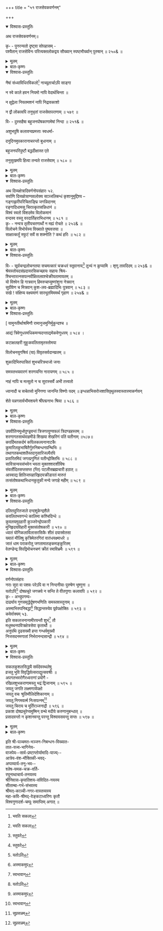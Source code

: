 +++
title = "५१ राजसेवकवर्णनम्"

+++

<details open><summary>विश्वास-प्रस्तुतिः</summary>

अथ राजसेवकवर्णनम्॥

कृ॰ - पुनरन्यतो दृष्ट्वा सोपहासम् -   
पश्यैतान् राजसेविनः परित्यक्तलोकद्वय सौख्यान् स्पष्टमौर्ख्यान् पुरुषान् ॥ २५०& ॥
</details>

<details><summary>मूलम्</summary>

अथ राजसेवकवर्णनम्॥

कृ॰ - पुनरन्यतो दृष्ट्वा सोपहासम् -   
पश्यैतान् राजसेविनः परित्यक्तलोकद्वय सौख्यान् स्पष्टमौर्ख्यान् पुरुषान् ॥ २५०& ॥
</details>

<details><summary>बाल-कृष्णः</summary>

सूत्रमिति । पाणिना हस्तेन निबद्धं त्रिसूत्र्यादिकरणेन निर्मितं, पाणिनिना ऋषिणा बद्धं विरचितं च सूत्रं, यज्ञोपवीतरूपं ग्रन्थरूपं च कण्ठे गले, मुखे च कलयन् उपनयनविधिना, उच्चारणरूपेण च धारयन् सन् अत्रोभयार्थेऽपि "लक्षण हेत्वोः-" इत्यादिना हेतौ शतृप्रत्ययः । तेन सूत्रस्य यथाविधिधारणाद्धेतोरित्यर्थः । अन्यथाऽधिकाराभावात् । सुदृशं स्त्रियं, सुष्ठु ज्ञानं च, अत्र दृशिर्ज्ञानार्थकः । समुद्वहति पाणिग्रहणविधिना स्वीकरोति, प्राप्नोति च । ततः असौ बुधः पण्डितः वर्णादीनां ब्राह्मणादीनां आदिशब्देन ब्रह्मचर्याद्याश्रमग्रहणम् । अक्षरादीनां च    अत्रादिपदेन शब्दादिग्रहः । धर्मान् अध्ययनाध्यापनादीन् ह्रस्व-दीर्घ- पुंलिङ्ग - स्त्रीलिङ्गा- दींश्च बुद्ध्वा ज्ञात्वा विधिवद्यथाविधि प्रयुङ्क्ते आचरति, उच्चारयति च ॥ ५७५ ॥

सख इति । छान्दसान् केवलं वेदमन्त्रपाठकान्, न त्वर्थज्ञान् अर्थचापलेन द्रव्यलोभेन विक्रीयमाणाः मासिकादिवेतनग्रहणेन अध्याप्यमानाः आम्रायाः वेदा यैस्तान् पश्य ॥ २४६& ॥

एतदेव प्रपञ्चयति — आ इति । वित्तचापलेन धनलोभेन आविष्टाः कृतप्रवेशाः, धनार्जनलालसायुक्ता इत्यर्थः । अत एव अप्रहृष्टाः संतोषरहिताः शिष्टा अपि वैदिकाः मासि मासि प्रतिमासं भृतिं वेतनमादाय चिराय संततं वेदान् अध्यापयन्ति शिक्षयन्ति । आः कष्टमिति खेदे ॥ ५७६ ॥

नाध्यापयिष्यन्निति । उपाध्यायलोकाः अध्यापकजनाः शिष्यवर्गान् निगमान् वेदान् श्रमेण स्वोदरनिर्वाहार्थभृतिग्रहणयत्नेन यदि नाध्यापयिष्यन् नाशिक्षयि यन् तर्हि तदा उर्वीतलं भूतलं निर्वेदवादं वेदपाठरहितं अत एव च निर्वितानं यज्ञरहितं " क्रतुविस्तारयोरस्त्री वितानं त्रिषु तुच्छके ।" इत्यमरः । अभविष्यत् किल । अत्र “लिङ्गिमित्ते लृङ् क्रियातिपत्तौ " इत्यनुवर्तमाने "भूते च " इति क्रियाया अनिष्पत्तिरूपेऽर्थे ऌङ् । हन्तेति खेदे । “वेदा हि यज्ञार्थमभिप्रवृत्ताः" इत्यादिवचनप्रामाण्याद्वेदानां यज्ञार्थत्वात्तदभावे यज्ञानामप्यभावः ततश्च भूमौ अन्नाद्यनुत्पत्तेरतीव हानिः स्यादिति भावः । तदुक्तम् - " यज्ञाद्भवति पर्जन्यः पर्जन्यादन्नसंभवः । " इति । एतदभिप्रायमेव भगवानप्याह गीतायाम् - " सहयज्ञाः प्रजाः सृष्ट्वा पुरोवाच प्रजापतिः । अनेन प्रसविष्यध्वमेष वोऽस्त्विष्टकामधुक् ।” इति ॥ ५७७ ॥

विरुद्धमिति । वेदानां अपाये नाशे सति यज्ञानां अभ्युदयः उत्पत्तिः यथाविध्यनुष्ठानमित्यर्थः । न स्यादिति यत् इदं विरुद्धं भाषितं कथितम् । स्मृत्यादावपि तद्विधानादिति भावः॥२४८& ॥

अवगच्छेति । एतत् वेदाध्यापनाभावे निर्वेदवादं निर्वितानं भूतलमित्याद्यस्मत्प्रतिपादितमेव अविरुद्धं यथार्थ, तत्पुनरिति शेषः । अवगच्छ जानीहि ॥ २४९& ॥,

नाम्नेति । यस्मिन् मखे यज्ञे आम्नायज्ञः वेदवित् यजमानतया यष्टृरूपेण स्थितः न भवेत्, तस्यावेदज्ञयजमानस्य समागमतः संसर्गाद्धेतोः सः यज्ञोऽपि न विद्यते आम्नायज्ञो वेदवेत्ता यस्मिन् तथाभूतः वेदविद्यजमानरहित इत्यर्थः । अथवा स यज्ञः नाम्ना संज्ञामात्रेणैव, न तु विधिना वेदमन्त्रपाठाभावात् । न भवेत् किम् ? अपि तु भवेदेवेति कृत्वा जगतो निर्वेदवादत्वेऽतीव महती हानिः स्यादिति भावः ॥ ५७८ ॥

पश्येति । परित्यक्तं लोकद्वयस्य ऐहिकामुष्मिकरूपस्य तत्र यथाविधि कर्मानु- ष्ठानाभावात्परलोकस्य सततराजकार्यपरत्वाद्यथाकालं भोजनसुखनिद्राद्यभावादितर- लोकोपयोगाभावात्तत्तिरस्कारभाजनत्वाच्चास्यापि लोकस्येति बोध्यम् । सौख्यं यैस्तान् अत एव स्पष्टम् अभिव्यक्तं मौर्ख्यं मूर्खत्वं येषां तान् राजसेविनः पुरुषान् पश्य ॥ २५०& ॥
</details>

<details open><summary>विश्वास-प्रस्तुतिः</summary>

नैषां संध्याविधिरविकलो[^732] नाच्युतार्चाऽपि साङ्गा

[^732]:
     भवति सकला


न स्वे काले हवन नियमो नापि वेदार्थचिन्ता ॥

न क्षुद्वेला नियतमशनं नापि निद्रावकाशो

न द्वौ लोकावपि तनुभृतां राजसेवापराणाम् ॥ ५७९ ॥

वि॰ - दुस्सहैषा बहुजनपोषकाणामेषां निन्दा ॥ २५१& ॥

अशुभपुषि कलावप्यप्रमत्ताः स्वधर्मा-

दनुदिनमुपकारानाचरन्तो बुधानाम् ॥

बहुजनपरिपुष्टौ बद्धदीक्षास्त एते

तनुसुखमपि हित्वा तन्वते राजसेवाम् ॥ ५८० ॥
</details>

<details><summary>मूलम्</summary>

नैषां संध्याविधिरविकलो[^732] नाच्युतार्चाऽपि साङ्गा

[^732]:
     भवति सकला


न स्वे काले हवन नियमो नापि वेदार्थचिन्ता ॥

न क्षुद्वेला नियतमशनं नापि निद्रावकाशो

न द्वौ लोकावपि तनुभृतां राजसेवापराणाम् ॥ ५७९ ॥

वि॰ - दुस्सहैषा बहुजनपोषकाणामेषां निन्दा ॥ २५१& ॥

अशुभपुषि कलावप्यप्रमत्ताः स्वधर्मा-

दनुदिनमुपकारानाचरन्तो बुधानाम् ॥

बहुजनपरिपुष्टौ बद्धदीक्षास्त एते

तनुसुखमपि हित्वा तन्वते राजसेवाम् ॥ ५८० ॥
</details>

<details><summary>बाल-कृष्णः</summary>

एतदेव स्पष्टमाह - नैषामिति । एषां राजसेवापराणां जनानां संध्यायाः विधिरनुष्टानम् अविकलः यथोक्तः न भवति, एषामिति प्रतिवाक्यं योजनीयम् । अच्युतस्य भगवतो विष्णोः अर्चा पूजापि साङ्गा संपूर्ण न भवति । एतेन संध्या - पूजादिकं यद्यपि एतैः कृतं तथापि तन्मनःपूर्वकं यथाविधि न भवति, किंतु कथमपि केवलमाचमनादिमात्रेण गन्ध-पुष्पादिमात्रसमर्पणेन चेति बोध्यम् । तथा स्वे प्रातर्मध्याह्नादिशास्त्र- विहिते काले हवनस्य औपासन-वैश्वदेवादेर्नित्यमागन्तुसाधनस्य कर्मणः नियमः नियताचरणरूपः “नियमस्तु स यत्कर्म नित्यमागन्तुसाधनम् ।" इत्यमरः । न भवति । वेदस्य अर्थचिन्ता अभिधेयविचारोऽपि न भवति । एतावता पारलौकिक सौख्याभाव मुक्त्वा ऐहलौकिक माह — नेति । क्षुधः बुभुक्षायाः वेलायां नियतं सम्यकूपाचितं उदरपूर्ति पर्याप्तं वा अशनं भोजनं न, तथा भोजनोत्तरं निशायां वा निद्रायाः अवकाशः अवधिः निश्चिन्ततया प्रातः कालपर्यन्तः कालो वा न अस्ति । एवं राज्ञः सेवापराणां तनुभृतां जनानां द्वौ लोकावपि द्वयोर्लोकयोरपि सौख्ये इत्यर्थः । न भवतः ॥ ५७९॥ दुःसहेति । बहुजनानां पोषकाणां यथोक्ततया तत्कार्यकरणादित्यर्थः । एषां राजसेवकानामेषा त्वत्कृता निन्दा दुःसहा श्रोतुमशक्या ॥ २५१& ॥

अशुभेति । अशुभानि पापसंपादकानि कर्माणि पुष्णाति वर्धयतीति तत्पुषि कलौ युगेऽपि स्वधर्मात् स्वाचारात् अप्रमत्ताः स्वाचारे सावधानाः सन्त इत्यर्थः । बहूनां स्वकीयानां जनानां परिपुष्टौ परिपोषणे बद्धा स्वीकृता दीक्षा व्रतं यैस्ते एते राजसेवकाः अनुदिनं प्रतिदिनं बुधानां पण्डितानां उपकारान् आचरन्तः कुर्वन्तः सन्तः, तनुसुखं शरीरसुखं यथाकालं पर्याप्तभोजन-निद्रादिरूपमपि हित्वा त्यक्त्वा राज्ञः सेवां तन्वते कुर्वन्ति । यथाकालं भोजन निद्राद्यसेवनं संध्या-पूजाद्यनाचरणं चापि लोकोपकारार्थमेव ततश्चोत्तमलोकप्राप्तिरत्रापि मानश्चेति द्वयमपि सिध्यतीतिभावः ॥ ५८० ॥
</details>

<details open><summary>विश्वास-प्रस्तुतिः</summary>

अथ दिव्यक्षेत्रादिवर्णनोपसंहारः ५२.   
सर्वाणि दिव्यक्षेत्राण्यवलोक्य साञ्जलिबन्धं कृशानुमुद्दिश्य –   
गङ्गाझरीपरिचिताङ्घ्रि जगन्निदानम्   
रङ्गादिधामसु चिरात्कृतसन्निधानं ॥   
विश्वं स्वतो विशदमेव विलोकमानं   
वन्दस्व वस्तु वरदार्तिहराभिधानम् ॥ ५८१ ॥   
कृ॰ - नन्वत्र तृतीयचरणार्थो न मह्यं रोचते ॥ २५२& ॥   
विलोचने विभोर्यस्य विख्याते पुष्पवत्तया ॥   
साक्षात्कर्तुं स्फुटं सर्वे स शक्नोति ? कथं हरिः ॥ ५८२ ॥
</details>

<details><summary>मूलम्</summary>

अथ दिव्यक्षेत्रादिवर्णनोपसंहारः ५२.   
सर्वाणि दिव्यक्षेत्राण्यवलोक्य साञ्जलिबन्धं कृशानुमुद्दिश्य –   
गङ्गाझरीपरिचिताङ्घ्रि जगन्निदानम्   
रङ्गादिधामसु चिरात्कृतसन्निधानं ॥   
विश्वं स्वतो विशदमेव विलोकमानं   
वन्दस्व वस्तु वरदार्तिहराभिधानम् ॥ ५८१ ॥   
कृ॰ - नन्वत्र तृतीयचरणार्थो न मह्यं रोचते ॥ २५२& ॥   
विलोचने विभोर्यस्य विख्याते पुष्पवत्तया ॥   
साक्षात्कर्तुं स्फुटं सर्वे स शक्नोति ? कथं हरिः ॥ ५८२ ॥
</details>

<details><summary>बाल-कृष्णः</summary>

गङ्गेति । गङ्गायाः झर्या प्रवाहेण परिचितौ समाश्रितौ अङ्गी चरणौ यस्य तत्, पक्षे गङ्गाझर्या परिचिता सततनिवासरूपेणाश्रिताः अङ्गयः शिफा इव अङ्गयः जटा इत्यर्थः । यस्य तत् इति च जगतो विश्वस्य निदानमादिकारणं उत्पादकमिति यावत् । अत एव विश्वं स्वसृष्टं निखिलं जगत् स्वत एव विशदं सुप्रसन्नं यथा भवति तथा विलोकमानं रङ्गादिधामसु श्रीरङ्ग द्वारावती - जम्बूकेश्वरप्रभृतिषु पुण्यक्षेत्रेषु चिरात् बहुकालपर्यन्तं कृतं संनिधानं सामीप्यं येन तथाभूतं अत एव वरदानि इच्छित फलप्रदानि आर्तिहराणि तापत्रयादिपीडापरिहराणि च अभिधानानि हरि श्रीकृष्ण- हर शिव-साम्बादीनि नामानि यस्य तत् वसति निखिलप्राणिनां मनसि इति वस्तु निखिलप्राणिमात्रान्तर्यामिरूपमिति यावत् । 'वस निवासे' इति धातोः “वसे- स्तुन्" इत्यौणादिकस्तुन् प्रत्ययः । परमात्मरूपं वन्दस्व अभिवादय । हे कृशानो ! त्वमिति शेषः ॥ ५८१ ॥

अत्रेति । अत्र श्लोके तृतीयचरणस्य 'विश्वं स्वतः' इत्यादेः अर्थः स्वत एव जगदवलोकनकर्तृत्वरूपः मह्यं न रोचते ॥ २५२& ॥

विलोचन इति । यस्य विभोः प्रभोः विलोचने द्वे नेत्रे, अत्र द्विवचनेन तृतीय- नेत्राभावः सूचितः । पुष्पं तदाकारो दृष्टिप्रतिबन्धकरः कनीनिकायां जायमानो रोग- विशेषः अस्ति ययोस्ते तयोर्भावस्तत्ता तया, "पुष्पं विकास आर्तवे । धनदस्य विमाने च कुसुमे नेत्ररुज्यपि ।" इति हैमः । पुष्पवन्तौ चन्द्रसूर्यौ तद्रूपेण चेति । विख्याते प्रसिद्धे स्तः । स हरिः विष्णुः, न तु हरः, तस्य तृतीयलोचनस्य विद्यमानत्वादित्यर्थः । सर्वं विश्वं साक्षात् प्रत्यक्षं स्फुटं कर्तुं स्पष्टतया द्रष्टुं कथं शक्नोति समर्थो भवति ? वस्तुतस्तु ‘विलोचने विख्याते पुष्पवत्तया' इत्युपलक्षणम् । तेन श्रोत्रे दिशः पादौ भूमिः, उदरमाकाशः, इत्यादि यथायथमूह्यम् । तेन च विश्वव्यापकतोक्ता । ततश्च य एवं तद्रूपतया व्यापकः स हरिः स्वस्मात् विश्वं पृथकू द्रष्टुं - कथं शक्नोतीति प्रश्नाभिप्रायः ॥ ५८२ ॥
</details>

<details open><summary>विश्वास-प्रस्तुतिः</summary>

वि॰ - सूर्यचन्द्रलोचनतया सचमत्कारं चक्रधरं स्तुवानाय[^733] तुभ्यं न कुप्यामि । शृणु तावदिदम् ॥ २५३& ॥   
श्रेयस्तोयदसंप्रदायरसिकच्छायः सहायः श्रिय-   
श्चिन्तारत्नसपत्नवीक्षितलवश्चेक्रीयतामायतम् ॥   
यो विश्वेन हि गात्रवान् हिमरुचाप्युष्णांशुना नेत्रवान्   
सुग्रीवेण च मित्रवान् कुश-लव-ब्रह्मादिभिः पुत्रवान् ॥ ५८३ ॥   
सखे ! संक्षिप्य वक्ष्यमाणं सारभूतमिममर्थं गृहाण ॥ २५४& ॥

[^733]:
     स्तुवते
</details>

<details><summary>मूलम्</summary>

वि॰ - सूर्यचन्द्रलोचनतया सचमत्कारं चक्रधरं स्तुवानाय[^733] तुभ्यं न कुप्यामि । शृणु तावदिदम् ॥ २५३& ॥   
श्रेयस्तोयदसंप्रदायरसिकच्छायः सहायः श्रिय-   
श्चिन्तारत्नसपत्नवीक्षितलवश्चेक्रीयतामायतम् ॥   
यो विश्वेन हि गात्रवान् हिमरुचाप्युष्णांशुना नेत्रवान्   
सुग्रीवेण च मित्रवान् कुश-लव-ब्रह्मादिभिः पुत्रवान् ॥ ५८३ ॥   
सखे ! संक्षिप्य वक्ष्यमाणं सारभूतमिममर्थं गृहाण ॥ २५४& ॥

[^733]:
     स्तुवते
</details>

<details><summary>बाल-कृष्णः</summary>

सूर्य-चन्द्रेति । सूर्य-चन्द्रलोचनतया तद्रूपेणेत्यर्थः । सचमत्कारं अर्थद्वयबोधकशब्दप्रयोगसहितं यथा तथा चक्रधरं विष्णुं स्तुवानाय तस्य स्तुतिं कुर्वते तुभ्यं न कुप्यामि । " क्रुध द्रुह – ” इत्यादिना चतुर्थी । वस्तुतो दूषणाभावादित्यर्थः ॥ २५३॥

श्रेय इति । तोयदस्य मेघस्य संप्रदायः रीतिः वर्णरूप इत्यर्थः । तस्मिन् रसिका छाया कान्तिर्यस्य सः, पक्षे तोयदानां संप्रदायो मार्गः व्योमरूपः स एव रसिकाः स्निग्धाः छाया इव छायाः केशाः यस्य सः भगवान् व्योमकेशः शिव इत्यर्थः । श्रियः लक्ष्म्याः, अणिमाद्यष्टविधैश्वर्यस्य च "लक्ष्मी - सरखती-धा ( ? ) त्रिवर्गसंपद-विभूति-शोभासु । उपकरणवेशरचनाविधानेषु च श्रीरिति प्रथिता । " इति व्याडिः । सहायः पतिः, पोषकच अत एव चिन्तारत्नं चिन्तामणिः तस्य सपत्नः सदृशः वीक्षितस्य अवलोकनस्य लवः लेशः कटाक्ष इत्यर्थः । यस्य सः भक्तेभ्य इष्टफलप्रद इत्यर्थः । आयतं विस्तृतं श्रेयः चेक्रीयतां भृशं करोतु । करोतेर्यङि " रीङ् ऋतः " इति रीङादेशः । कथंभूतः सः । यः प्रभुः विश्वेन गात्रवान् देहवान् " आत्मा वा इदमेक एवाम आसीत् " " स भूमिं विश्वतो वृत्वाऽत्यतिष्ठद्दशाङ्गुलम् । पुरुष एवेदं सर्व" इत्यादिश्रुतिभ्यः । हिरवधारणार्थकः । हिमा शीतला रुक् कान्तिर्यस्य सः तेन चन्द्रेण अपिः समुच्चायकः । उष्णाः अंशवः किरणाः, ज्वालाच यस्य तेन सूर्येण अग्निना चापि नेत्रवान् चन्द्र- सूर्यनेत्रो विष्णुः, अग्निनेत्रः शिवश्चेत्यर्थः । सुग्रीवेण एतन्नामकवानरेण मित्रवान् स्नेहसंपादकः, रामावतारे इत्यर्थः । कुशः लवश्व, एतौ रामावतारोत्पन्नौ । ब्रह्मा च ते आदयः मुख्याः येषु इन्द्रादिषु तैः, पक्षे कुशलं कल्याणं वान्ति प्राप्नुवन्तीति कुशलवाः अखण्डकल्याणसंपन्ना इत्यर्थः । ये ब्रह्मादयः आदिशब्देन विष्णु-शक्रा- दिग्रहणम् । तैश्च पुत्रवान् पुत्रयुक्तः । एतादृशमहासामर्थ्यसंपन्नः शिवो विष्णुश्चेति बोध्यम् ॥ ५८३ ॥

सख इति । संक्षिप्य सर्वमप्येकीकृत्य अत एव सारभूतं वक्ष्यमाणं अनुपदमेव कथ्यमानं अर्थमभिधेयं गृहाण शृणु ॥ २५४& ॥
</details>

<details open><summary>विश्वास-प्रस्तुतिः</summary>

[ यामुनतीर्थाश्रमिणौ रामानुजमुनिर्मुकुन्दश्च ॥

आद्यं त्रिवेणुधरमधिकमन्यदन्ताद्यमेकवेणुधरम् ॥ ५८४ ।

कटाक्षलहरी मुहुःकवलितामृतस्तोमया

विलोचनयुगश्रियं (या) विवृतसर्वदानव्रतम् ॥

शुकादिभिरुपासितं शुभचरित्रभाजो जनाः

समस्तभयवारणं शरणयन्ति नारायणम् ॥ ५८५ ॥

नाहं नापि च मत्सुतो न च सुरास्सर्वे अभी तत्त्वतो

ध्यानादौ च सचेतसो मुनिगणा जानन्ति विष्णोः पदम् ॥ इन्धन्नाभिसरोजशायिपृथुलस्वास्तारमाकर्णयन्

शेते पन्नगसार्वभौमशयने श्रीपद्मनाभः श्रिया ॥ ५८६ ॥
</details>

<details><summary>मूलम्</summary>

[ यामुनतीर्थाश्रमिणौ रामानुजमुनिर्मुकुन्दश्च ॥

आद्यं त्रिवेणुधरमधिकमन्यदन्ताद्यमेकवेणुधरम् ॥ ५८४ ।

कटाक्षलहरी मुहुःकवलितामृतस्तोमया

विलोचनयुगश्रियं (या) विवृतसर्वदानव्रतम् ॥

शुकादिभिरुपासितं शुभचरित्रभाजो जनाः

समस्तभयवारणं शरणयन्ति नारायणम् ॥ ५८५ ॥

नाहं नापि च मत्सुतो न च सुरास्सर्वे अभी तत्त्वतो

ध्यानादौ च सचेतसो मुनिगणा जानन्ति विष्णोः पदम् ॥ इन्धन्नाभिसरोजशायिपृथुलस्वास्तारमाकर्णयन्

शेते पन्नगसार्वभौमशयने श्रीपद्मनाभः श्रिया ॥ ५८६ ॥
</details>

<details><summary>बाल-कृष्णः</summary>

इतः परं ' यामुनतीर्थ - इत्यादयो द्वादश श्लोकाः अस्मत्संपादितादर्श- पुस्तकेऽन्येषु पुस्तकेषु च नैवोपलभ्यन्ते । किन्तु अत्रत्यमुद्रितैकस्मिन् पुस्तके एव दृश्यन्ते । अत एव ते रामानुजीयमतपक्षपातिना केनचित्प्रक्षिप्ता एवेति भाति, तेषु कतिचिदतीव विसंबद्धाः पूर्वापरसंबन्ध रहिताश्च कतिचिच्च सुसंबद्धाः इति ये प्रतीतास्ते एवात्र मूले निवेशिताः यथामति व्याख्याताश्चापि -- यामुनेति । यामुनतीर्थेन एतन्नामकगुरुणा प्रोक्तः उपदिष्ट इति यावत् । आश्रमः चतुर्थः संन्यासः अस्यास्तीति तदाश्रमी, यमुनैव यामुनं तच्च तत्तीर्थे च यामुनतीर्थं तत्र तत्संनिधावित्यर्थः । आश्रमः निवासः यस्यास्तीति तदाश्रमी तौ, एकः रामानुजमुनिः अन्यश्च मुकुन्दः श्रीकृष्णः । द्वयोस्तारतम्यमाह - - आद्यं प्रथमं श्रीरामानुजरूपं त्रिवेणुधरं संन्यासाश्रमित्वात् त्रिदण्डधरं अत एव अधिकं अन्यस्मात् श्रेष्ठं, अन्य- मुकुन्दात्मकं च एकस्यैव वेणोः वाद्यविशेषस्य धरं धारकं अत एव अन्तः लुप्तः आद्य इति शब्दो यस्मात् तथाभूतं, पूर्वस्मान्नयूनमित्यर्थः । वस्तुतस्तु अन्तः प्रलयः आद्यः सर्गश्च अर्थाज्जगतः तौ यस्मात् तत् एतदुपलक्षणं स्थितेरपि । तेन जगतः सर्ग- स्थितिलयकरमित्यर्थः ॥ ५८४ ॥

कटाक्षेति । कटाक्षाणां अपाङ्गदर्शनानां लहरीभिः मुहुर्वारंवारं कवलितः ग्रस्तः अमृतस्य स्तोमः निधिर्यया तया विलोचनयोर्नेत्रयोर्युगस्य द्वयस्य श्रिया विवृतं प्रकटीकृतं सर्वदानस्य भक्तेभ्यः सर्वस्वार्पणस्य व्रतं येन तं शुकादिभिः, आदिशब्देन नारद-सनकादिमुनिग्रहणम् । मुनिभिः उपासितं सेवितं, समस्तानां सकलानां भयानां वारणं निवारणं यस्मात् तं नारायणं शुभानि कल्याणावहानि चरित्राणि भजन्तीति तद्भाजः, सत्कर्मकर्तार इत्यर्थः । जनाः शरणयन्ति शरणं कुर्वन्ति, स्वरक्षकं ज्ञात्वा भजन्तीत्यर्थः ॥ ५८५ ॥

नाहमिति । इन्धत् दीप्तिमत् यन्नाभिसरोजं नाभिकमलं तस्मिन् शायिनः निवासिनः अर्थाद्ब्रह्मणः पृथुलं महान्तम् उचैरुच्चारितमित्यर्थः । स्वास्तारं वेदमन्त्रयुक्तं निजस्तवं आकर्णयन् शृण्वन् पन्नगसार्वभौमशयने श्रीशेषशयने श्रीपद्मनाभः विष्णुः श्रिया लक्ष्म्या सह शेते स्वपिति कीदृशं वास्तारं विष्णोर्भगवतः पदं अहं न जानामि, मम सुतः पुत्रोऽपि न जानाति, किंच अमी शकादयः सुरा देवा अपि न जानन्ति, किंतु ध्यानादौ तद्रूपैकतानचित्तवृत्त्यादौ आदिशब्देन धारणा-समाध्यादेः ग्रहणम् । सचेतसः सावधानान्तःकरणाः मुनिगणा एव तत्त्वतो जानन्ति ॥५८६॥
</details>

<details open><summary>विश्वास-प्रस्तुतिः</summary>

उपवीतिनमूर्ध्वपुण्ड्रवन्तं त्रिजगत्पुण्यफलं त्रिदण्डहस्तम् ॥   
शरणागतसार्थवाहमीडे शिखया शेखरिणं पतिं यतीनाम् ॥५८७॥   
कपर्दिमतकर्दमं कपिलकल्पनानाटकैः   
कुमारिलकुभाषितैर्गुरुनिबन्धनग्रन्थिभिः ॥   
तथागतकथाशतैस्तदनुसारिजल्पैरपि   
प्रतारितमिदं जगत्प्रगुणितं यतीन्द्रोक्तिभिः ॥ ५८८ ॥   
सावित्रान्वयसंभवेन भवता मुक्तश्शराशीविषः   
संवर्तोदितसप्तसप्त (प्ति) पटलीसब्रह्मचारी हठात् ॥   
आस्वाद्य क्षितिजापहारिहृदयक्रीडारतं मारुतं   
तत्संतोषकथाभिधानकुतुकी मन्ये जगाहे महीम् ॥ ५८९ ॥
</details>

<details><summary>मूलम्</summary>

उपवीतिनमूर्ध्वपुण्ड्रवन्तं त्रिजगत्पुण्यफलं त्रिदण्डहस्तम् ॥   
शरणागतसार्थवाहमीडे शिखया शेखरिणं पतिं यतीनाम् ॥५८७॥   
कपर्दिमतकर्दमं कपिलकल्पनानाटकैः   
कुमारिलकुभाषितैर्गुरुनिबन्धनग्रन्थिभिः ॥   
तथागतकथाशतैस्तदनुसारिजल्पैरपि   
प्रतारितमिदं जगत्प्रगुणितं यतीन्द्रोक्तिभिः ॥ ५८८ ॥   
सावित्रान्वयसंभवेन भवता मुक्तश्शराशीविषः   
संवर्तोदितसप्तसप्त (प्ति) पटलीसब्रह्मचारी हठात् ॥   
आस्वाद्य क्षितिजापहारिहृदयक्रीडारतं मारुतं   
तत्संतोषकथाभिधानकुतुकी मन्ये जगाहे महीम् ॥ ५८९ ॥
</details>

<details><summary>बाल-कृष्णः</summary>

उपवीतिनमिति । उपवीतिनं यज्ञोपवीतयुक्तं, रामानुजीय संप्रदाये संन्यासिनामपि यज्ञोपवीत धारणविधानात् । ऊर्ध्वपुण्ड्रेण भाले ऊर्ध्ववर्तिगोपीचन्दनतिलकेन युक्तं त्रिजगतः त्रैलोक्यस्य पुण्यफलं मूर्तिमत्, त्रयो दण्डाः " वाग्दण्डोऽथ मनो- दण्ड : कायदण्डस्तथैव च । यस्यैते निहिता बुद्धौ त्रिदण्डीति स उच्यते ॥" इत्यनेन संन्यासिनो विहितास्ते हस्ते स्वाधीना यस्य सः तं शिखया शेखरिणं शिरोभूषणयुक्तं शरणागतानां सार्थवाहं धनिकं अभीष्टपूरकत्वात् । यतीनां संन्यासिनां पतिं श्रीरामानुजं ईडे स्तौमि । एतद्वर्णनेन श्रीरामानुजयतीनां शिखात्यागो नोक्त इति भाति ॥५८७॥

कपर्दीति । कपर्दिनः शिवस्य यन्मतं शैवागमप्रोक्तं जटाकौपीनादिधारणरूपं यथाशास्त्राचारराहित्यादिकं च तेन कर्दमं कर्दमसदृशकालुष्ययुक्तं, एतद्वर्णनं केवलमेकदेशि पक्षपातयुक्तं तत्त्वविवेकशून्यं चेति ज्ञेयम् । कपिलस्य मुनेः कल्पना नाटकैः श्रुत्यादिप्रामाण्याङ्गीकारपूर्वकं केवलं मनः कल्पितलोकमोहकैः सांख्यशास्त्रवचनरूपैः, कुमारिलस्य मीमांसाशास्त्रप्रवर्तकस्य कुत्सितैर्भाषितैः, ईश्वरास्तित्वानङ्गीकारात् । अत एव गुरूणि महान्ति बन्धनानि पुनः पुनर्जन्म-मरणादिरूपाणि येभ्यस्तथाभूतैर्ग्रन्थिभिः तत्सदृशैरित्यर्थः । तथागतस्य बुद्धस्य "सर्वज्ञः सुगतो बुद्धो धर्मराजस्तथागतः " इत्यमरः ।कथाशतैः, तदनुसारिणां बुद्धमतानुयायिनां जल्पैर्भाषणैश्चापि इदं जगत् प्रतारितं वञ्चितं, तत् यतीन्द्रस्य रामानुजस्य उक्तिभिः उपनिषद्भाष्यादिग्रन्थरूपाभिः प्रकर्षेण गुणितं व्यवस्थापितम् ॥ ५८८ ॥

सावित्रेति । हे राम ! इति शेषः । सवितुः सूर्यस्यायं सावित्रः स चासावन्वयो वंशश्च तत्र संभव उत्पत्तिर्यस्य तेन भवता त्वया, दशाननवधेच्छयेति शेषः । शरो बाण एव आशीविषः सर्पः यो मुक्तः खशरासनात्प्रेरितः सः संवर्ते प्रलये “संवर्तः प्रलयः कल्पः" इत्यमरः । उदिता उदयं प्राप्ता ये सप्त सप्तसंख्याकाः सप्तयोऽश्वा येषां ते "घोटके वीति- तुरग - तुरङ्गाश्व- तुरङ्गमाः । वाजि - वाहावे - गन्धर्व - हय-सैन्धव- सप्तयः ।" इत्यमरः । सप्तसप्तयः सूर्याः तेषां पटली समुदायः तया सब्रह्मचारी सदृशः सन्, हठात् प्रसह्य क्षितिजापहारिणः सीतापहर्तुं रावणस्य हृदयक्रीडायां रत- मासक्तं मारुतं प्राणवायुं आखाद्य भक्षयित्वा रावणप्राणमपहृत्येत्यर्थः । तेन रावण- हृत्स्थवातास्वादनेन यः संतोषस्तस्माद्धेतोः कथाभिधानस्य श्रीरामचरितकथनस्य कुतुकं कौतुकं यस्यास्तीति तत्कुतुकी सन् महीं पृथ्वीं जगाहे लुलोड इति अहं मन्ये । स एवायं सांप्रतं रामानुजरूपेणावततारेति मन्ये इत्यर्थः ॥ ५८९ ॥
</details>

<details open><summary>विश्वास-प्रस्तुतिः</summary>

दलितदुरितजाले दन्दशूकेन्द्रशैले   
कवलितभवगन्धे कालिमा कश्चिदिन्धे ॥   
कुवलयमुदहारी कुञ्जरेन्द्रोपकारी   
मुनिहृदयविहारी मुक्तसंतोषकारी ॥ ५९० ॥   
ध्यातं योगिकलाविलासरसिकैः शीतं दयास्रोतसा   
ख्यातं मौलिषु कृत्रिमेतरगिरां वातंधयक्ष्माधरे ॥   
जातं धाम पराकरोतु जगतामातङ्कमङ्कूरितम्   
वेतण्डेन्द्र विपद्विमोचनचणं क्रीतं रमाविभ्रमैः ॥ ५९१ ॥
</details>

<details><summary>मूलम्</summary>

दलितदुरितजाले दन्दशूकेन्द्रशैले   
कवलितभवगन्धे कालिमा कश्चिदिन्धे ॥   
कुवलयमुदहारी कुञ्जरेन्द्रोपकारी   
मुनिहृदयविहारी मुक्तसंतोषकारी ॥ ५९० ॥   
ध्यातं योगिकलाविलासरसिकैः शीतं दयास्रोतसा   
ख्यातं मौलिषु कृत्रिमेतरगिरां वातंधयक्ष्माधरे ॥   
जातं धाम पराकरोतु जगतामातङ्कमङ्कूरितम्   
वेतण्डेन्द्र विपद्विमोचनचणं क्रीतं रमाविभ्रमैः ॥ ५९१ ॥
</details>

<details><summary>बाल-कृष्णः</summary>

दलितेति । दलितं विनाशितं दुरितानां पापानां जालं समूहो येन तस्मिन् कवलितः भक्षितः विनाशित इति यावत् । भवस्य संसारस्य गन्धः संबन्धो येन तस्मिन् “गन्धो गन्धक आमोदे लेशे संबन्ध - गर्वयोः ।" इति यादवः । दन्दशूके- न्द्रशैले शेषाद्री कुवलयानां कमलानां मुदं हरतीति यथाभूतः कुञ्जरेन्द्रोपकारी गजेन्द्रोद्धारकः मुक्तानां संतोषं करोतीति तत्कारी अत एव मुनीनां मननशीलानां हृदयेऽन्तःकरणे विहर्तुं शीलं यस्येति तथाभूतः कश्चिदलौकिकः कालिमा नीलिमा श्रीनिवासरूपः इन्धे प्रकाशते ॥ ५९० ॥

ध्यातमिति । दयायाः स्रोतसा प्रवाहेण शीतम् अत एव योगिनां कलानां ध्यान-धारणादीनां ये विलासा आनन्दास्तेषु रसिकैः सततं योगाभ्यासासक्त चित्तैरित्यर्थः । ध्यातं कृत्रिमेतरगिरां वेदवाणीनां मौलिषु उपनिषत्सु ख्यातं प्रसिद्धं वेतण्डेन्द्रस्य गजेन्द्रस्य विपद्विमोचनेन ग्राहकृतदुःखनिवारणेन वित्तं ख्यातमिति तच्चणं " तेन वित्तः" इति चणम् प्रत्ययः । रमाया लक्ष्म्याः विभ्रमैर्विलासैः क्रीतं वशीकृतं वातंधयक्ष्माधरे शेषशैले जातमुत्पन्नं, वातंधयेत्यत्र "वातं शुनी-तिल " इत्यादिवार्तिकेन वातोपपदस्य घेटः खश् “अरुर्द्विषद् - " इत्यादिना मुमागमश्च । धाम तेजः अङ्कुरितमुत्पन्नं जगतां आतङ्कं तापं "रुक्-ताप-शङ्कास्वातङ्कः" इत्यमरः । पराकरोतु दूरीकरोतु ॥ ५९१ ॥
</details>

<details open><summary>विश्वास-प्रस्तुतिः</summary>

वर्णनोपसंहारः   
नराः सुरा वा पशवः परेऽपि वा न निन्दनीयाः पुरुषेण भूष्णुना ॥   
यतोऽपि[^734] दोषप्रचुरे जगत्त्रये न सन्ति ते वीतगुणाः कलावपि ॥ ५९२ ॥   
कृ॰ - अभ्युपगम्य-   
दार्ढ्याय गुणसमृद्धेर्दूषणभणितिः समस्तवस्तूनाम् ॥   
अस्माभिरुपनिबद्धा[^735] सिद्धान्तस्येव पूर्वपक्षोक्तिः ॥ ५९३ ॥   
कवेर्वाक्यम् ५३.   
इति सकलजनानामीरयन्तौ शुभं[^736] तौ   
मधुमथनपवित्रक्षेत्रसेवा कृतार्थौ ॥   
अनुपथि दृढसख्यौ हन्त गन्धर्वमुख्यौ   
निजसदनमगातां निर्भरानन्दसान्द्रौ ॥ ५९४ ॥

[^734]:
     यतोऽति


[^735]:
     अस्माकमुप


[^736]:
     स्वभावान्
</details>

<details><summary>मूलम्</summary>

वर्णनोपसंहारः   
नराः सुरा वा पशवः परेऽपि वा न निन्दनीयाः पुरुषेण भूष्णुना ॥   
यतोऽपि[^734] दोषप्रचुरे जगत्त्रये न सन्ति ते वीतगुणाः कलावपि ॥ ५९२ ॥   
कृ॰ - अभ्युपगम्य-   
दार्ढ्याय गुणसमृद्धेर्दूषणभणितिः समस्तवस्तूनाम् ॥   
अस्माभिरुपनिबद्धा[^735] सिद्धान्तस्येव पूर्वपक्षोक्तिः ॥ ५९३ ॥   
कवेर्वाक्यम् ५३.   
इति सकलजनानामीरयन्तौ शुभं[^736] तौ   
मधुमथनपवित्रक्षेत्रसेवा कृतार्थौ ॥   
अनुपथि दृढसख्यौ हन्त गन्धर्वमुख्यौ   
निजसदनमगातां निर्भरानन्दसान्द्रौ ॥ ५९४ ॥

[^734]:
     यतोऽति


[^735]:
     अस्माकमुप


[^736]:
     स्वभावान्
</details>

<details><summary>बाल-कृष्णः</summary>

नरा इति । भूष्णुना भवनशीलेन भूधातोः “ग्ला-जि- स्थश्च ग्नुः" इति चकारात् ग्नुप्रत्ययः । “भूष्णुर्भविष्णुर्भविता वर्तिष्णुर्वर्तनः समौ ।" इत्यमरः । पुरुषेण नराः मनुष्याः, वा चकारार्थकः । सुरा देवाश्च पशवः, परे पक्ष्यादयोऽपि च न निन्दनीयाः । यतो यस्मात् कारणात् दोषैः प्रचुरे बहुलेsपि जगत्रये त्रैलोक्ये अस्मिन् कलियुगेऽपि ये वीताः गताः गुणाः येषां तथाभूताः जनाः ते सर्वेऽपि न सन्ति । किंतु केचिद्गुणयुक्ता अपि सन्तीत्यर्थः ॥ ५९२ ॥

अभीति । अभ्युपगम्य तदुक्तं सर्वमप्यङ्गीकृत्य -

दार्ढ्यायेति । अस्माभिः उपनिबद्धा आरोपिता दूषणानां भणितिर्भाषणं सम- स्तानां सर्वेषां वस्तूनां पदार्थानां गुणसमृद्धेः दार्ढ्याय दृढीकरणायैव भवति, न वस्तुतः । कथमिव । सिद्धान्तस्य कस्यापि शास्त्रीयप्रमेयस्य दृढीकरणाय पूर्वपक्षोक्तिरिव ॥ २९३ ॥

एवं कथनीयमुक्त्वोपसंहरति- इतीति । इत्येवंप्रकारेण सकलानां जनानां शुभं कल्याणं, क्वचित् 'स्वभावान्' इति पाठः । ईरयन्तौ कथयन्तौ अनुपथि प्रतिमार्गे मधोः एतन्नामक दैत्यस्य, मधुशब्दस्य वसन्तवाचकतया लक्षणया तन्मित्रस्य मदनस्य च मथनः विनाशक: विष्णुः शिवश्च तयोः पवित्राणि यानि क्षेत्राणि श्रीरङ्ग- वाराणस्यादीनि तेषां सेवया कृतार्थी दृढं सख्यं, मैत्री ययोस्तौ अत एव निर्भरानन्देन अतिशयहर्षेण सान्द्रौ परिपूर्णौ हन्तेत्यानन्दे । गन्धर्वाणां मुख्यौ कृशानु- विश्वावसू निजसदनं गन्धर्वलोकं अगातां जग्मतुः ॥ ५९४ ॥
</details>

<details open><summary>विश्वास-प्रस्तुतिः</summary>

सकलकुशलसिद्ध्यै सर्वदेवस्थलेषु   
व्रजतु भुवि विवृद्धिर्वत्सराद्युत्सवश्रीः ॥   
अपगतभवरोगैरध्वराणां प्रयोगै -   
रखिलशुभकराणामस्तु भद्रं द्विजानाम् ॥ ५९५ ॥   
जयतु जगति लक्ष्मणार्यपक्षो   
जयतु वचः श्रुतिमौलिदेशिकानाम् ॥   
जयतु निगमवर्त्म निःसपत्नम्[^737]   
जयतु चिराय च मूर्तिरञ्जनाद्रौ ॥ ५९६ ॥   
प्रकाश दोषप्रचुरेप्यमुष्मिन् ग्रन्थे मदीये करुणानुबन्धात् ॥   
प्रसादवन्तो न कृशानवन्तु परन्तु विश्वावसवन्तु सन्तः ॥ ५९७ ॥

[^737]:
     सुप्रसन्नम्
</details>

<details><summary>मूलम्</summary>

सकलकुशलसिद्ध्यै सर्वदेवस्थलेषु   
व्रजतु भुवि विवृद्धिर्वत्सराद्युत्सवश्रीः ॥   
अपगतभवरोगैरध्वराणां प्रयोगै -   
रखिलशुभकराणामस्तु भद्रं द्विजानाम् ॥ ५९५ ॥   
जयतु जगति लक्ष्मणार्यपक्षो   
जयतु वचः श्रुतिमौलिदेशिकानाम् ॥   
जयतु निगमवर्त्म निःसपत्नम्[^737]   
जयतु चिराय च मूर्तिरञ्जनाद्रौ ॥ ५९६ ॥   
प्रकाश दोषप्रचुरेप्यमुष्मिन् ग्रन्थे मदीये करुणानुबन्धात् ॥   
प्रसादवन्तो न कृशानवन्तु परन्तु विश्वावसवन्तु सन्तः ॥ ५९७ ॥

[^737]:
     सुप्रसन्नम्
</details>

<details><summary>बाल-कृष्णः</summary>

सकलेति । सर्वदेवानां विष्णुशिवादीनां स्थलेषु वत्सराद्युत्सवानां वत्सरादि- तिथौ विहितानां ध्वजारोपणादीनां श्रीः शोभा सकलानां जनानां कुशलस्य कल्याणस्य सिद्ध्यै भुवि विवृद्धिं व्रजतु गच्छतु । तथा अपगतः भवरोगः संसाररोग: येभ्यस्तथाभूतैरध्वराणां यज्ञानां प्रयोगैरनुष्ठानैः अखिलस्य सर्वस्यापि जनस्य शुभकराणां कल्याणकराणां द्विजानां ब्राह्मणानां भद्रं कल्याणम् अस्तु ॥ ५९५ ॥

जयत्विति । जगति लक्ष्मणार्यस्य श्रीरामानुजस्य पक्षो विशिष्टाद्वैतरूपः सिद्धान्तः जयतु, पक्षे लक्ष्मणस्य आर्य : ज्येष्ठ भ्राता श्रीरामः तस्य पक्षः शिवोपासनारूपश्चेत्यर्थः । श्रुतिमौलिदेशिकानां वेदान्ताचार्याणां वचः उपदेशरूपं च जयतु सर्वोत्कर्षेण वर्ततां निःसपत्नं शत्रुरहितं दुस्तर्कप्रतिपादनरहितमिति यावत् । निगमवर्त्म वेदमार्गश्च जयतु, अञ्जनाद्रौ नीलपर्वते मूर्तिः श्रीनिवासरूपा चापि चिराय बहुकालपर्यन्तं जयतु सर्वोत्कर्षेण वर्तताम् । इति पद्यद्वयप्रतिपादितं शिष्टाचारपरिप्राप्तं ग्रन्थान्ते मङ्गलाचरणं बोध्यम् ॥ ५९६ ॥

एवं समाप्तिमङ्गलं कृत्वा विद्वत्प्रार्थनां विधत्ते - प्रकाशेति । अमुष्मिन् मदीये मया रचिते विश्वगुणादर्शनाम्नि, प्रकाशाः प्रसिद्धाः दोषाः वस्तूनां कृशानुप्रतिपादिता इत्यर्थः । यस्मिन् तथाभूतेऽपि ग्रन्थे करुणायाः दयाया अनुबन्धात् संबन्धात् सन्तो विद्वांसः प्रसादवन्तः प्रसन्नान्तःकरणयुक्ताः सन्तः न कृशानवन्तु कृशानुवत् नाचरन्तु दोषबुद्धियुक्ता न भवन्दित्यर्थः । परन्तु सर्वे विश्वावसवन्तु विश्वावसुवद्गुणमात्रग्रहणतत्परा भवन्त्वित्यर्थः । 'विश्वावसवन्तु' 'कृशानवन्तु' इत्यत्र विश्वावसु-कृशानुशब्दाभ्यामाचार क्विपि धातुत्वाल्लोट् । तत्र च " सार्वधातुक-" इत्यादिना गुणः ॥ ५९७ ॥
</details>



इति श्री-पञ्चमत-भञ्जन-निबन्धन-विख्यात-  
तात-यज्व-भागिनेय-  
वाजपेय--सार्व-प्रष्टाप्तोर्यामादि-याज्य्--  
आत्रेय-वंश-मौक्तिकी-भवद्-  
अप्पय्यार्य-तनू-भव--  
श्लेष-यमक-चक्र-वर्ति-  
रघुनाथाचार्य-तनयस्य  
श्रीनिवास-कृपातिशय-संविदित-नयस्य  
सीताम्बा-गर्भ-संभवस्य  
श्रीमत्-काञ्ची-नगर-वास्तव्यस्य  
महा-कवि-श्रीमद्-वेङ्कटाध्वरिणः कृतौ  
विश्वगुणादर्श-चम्पूः समाप्तिम् अगात् ॥

